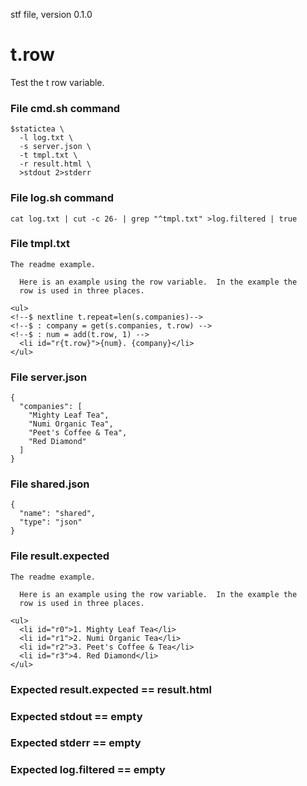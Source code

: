 stf file, version 0.1.0

# t.row

Test the t row variable.

### File cmd.sh command

~~~
$statictea \
  -l log.txt \
  -s server.json \
  -t tmpl.txt \
  -r result.html \
  >stdout 2>stderr
~~~

### File log.sh command

~~~
cat log.txt | cut -c 26- | grep "^tmpl.txt" >log.filtered | true
~~~

### File tmpl.txt

~~~
The readme example.

  Here is an example using the row variable.  In the example the
  row is used in three places.

<ul>
<!--$ nextline t.repeat=len(s.companies)-->
<!--$ : company = get(s.companies, t.row) -->
<!--$ : num = add(t.row, 1) -->
  <li id="r{t.row}">{num}. {company}</li>
</ul>
~~~

### File server.json

~~~
{
  "companies": [
    "Mighty Leaf Tea",
    "Numi Organic Tea",
    "Peet's Coffee & Tea",
    "Red Diamond"
  ]
}
~~~

### File shared.json

~~~
{
  "name": "shared",
  "type": "json"
}
~~~

### File result.expected

~~~
The readme example.

  Here is an example using the row variable.  In the example the
  row is used in three places.

<ul>
  <li id="r0">1. Mighty Leaf Tea</li>
  <li id="r1">2. Numi Organic Tea</li>
  <li id="r2">3. Peet's Coffee & Tea</li>
  <li id="r3">4. Red Diamond</li>
</ul>
~~~

### Expected result.expected == result.html
### Expected stdout == empty
### Expected stderr == empty
### Expected log.filtered == empty
